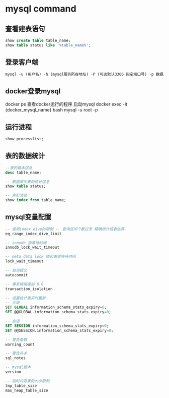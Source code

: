 # mysql command

## 查看建表语句
```sql
show create table table_name;
show table status like '%table_name%';
```

## 登录客户端

```sql
mysql -u (用户名) -h (mysql服务所在地址) -P (可选默认3306 指定端口号) -p 数据库
```

## docker登录mysql

docker ps 查看docker运行的程序
启动mysql
docker exec -it {docker_mysql_name} bash
mysql -u root -p

## 运行进程

```sql
show processlist;
```

## 表的数据统计

```sql
--表的基本信息
desc table_name;

-- 数据库中表的统计信息
show table status;

-- 索引消息
show index from table_name;
```

## mysql变量配置

```sql
-- 使用index dive的限制 -- 查询区间个数过多 精确统计或者估算  
eq_range_index_dive_limit

-- innodb 锁等待时间
innodb_lock_wait_timeout

-- meta data lock 锁和表锁等待时间
lock_wait_timeout

-- 自动提交
autocommit

-- 事务隔离级别 8.0
transaction_isolation

-- 设置统计表实时更新
-- 全局
SET GLOBAL information_schema_stats_expiry=0;
SET @@GLOBAL.information_schema_stats_expiry=0;

-- 会话
SET SESSION information_schema_stats_expiry=0;
SET @@SESSION.information_schema_stats_expiry=0;

-- 警告条数
warning_count

-- 警告开关
sql_notes

-- mysql版本
version

-- 临时内存表的大小限制
tmp_table_size
max_heap_table_size
```

